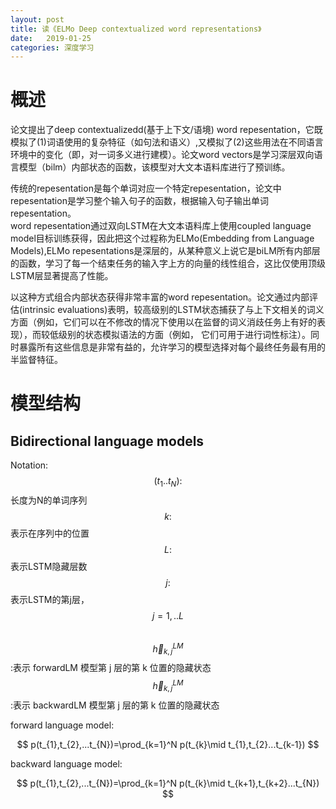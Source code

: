 ```yaml
---
layout: post
title: 读《ELMo Deep contextualized word representations》
date:   2019-01-25
categories: 深度学习
---  
```


# 概述  

论文提出了deep contextualizedd(基于上下文/语境) word repesentation，它既模拟了(1)词语使用的复杂特征（如句法和语义）,又模拟了(2)这些用法在不同语言环境中的变化（即，对一词多义进行建模）。论文word vectors是学习深层双向语言模型（bilm）内部状态的函数，该模型对大文本语料库进行了预训练。  

传统的repesentation是每个单词对应一个特定repesentation，论文中repesentation是学习整个输入句子的函数，根据输入句子输出单词repesentation。     
word repesentation通过双向LSTM在大文本语料库上使用coupled language model目标训练获得，因此把这个过程称为ELMo(Embedding from Language Models),ELMo repesentations是深层的，从某种意义上说它是biLM所有内部层的函数，学习了每一个结束任务的输入字上方的向量的线性组合，这比仅使用顶级LSTM层显著提高了性能。   

以这种方式组合内部状态获得非常丰富的word repesentation。论文通过内部评估(intrinsic evaluations)表明，较高级别的LSTM状态捕获了与上下文相关的词义方面（例如，它们可以在不修改的情况下使用以在监督的词义消歧任务上有好的表现），而较低级别的状态模拟语法的方面（例如， 它们可用于进行词性标注）。同时暴露所有这些信息是非常有益的，允许学习的模型选择对每个最终任务最有用的半监督特征。

# 模型结构  

## Bidirectional language models 

Notation:
$$(t_{1}..t_{N}):$$长度为N的单词序列     
$$k:$$表示在序列中的位置   
$$L:$$表示LSTM隐藏层数   
$$j:$$表示LSTM的第j层，$$j=1,..L$$   
$$\overrightarrow{h}_{k,j}^{LM}$$:表示 forwardLM 模型第 j 层的第 k 位置的隐藏状态    
$$\overleftarrow{h}_{k,j}^{LM}$$:表示 backwardLM 模型第 j 层的第 k 位置的隐藏状态      

forward language model:   

$$
p(t_{1},t_{2},...t_{N})=\prod_{k=1}^N p(t_{k}\mid t_{1},t_{2}...t_{k-1})
$$

backward language model:   

$$
p(t_{1},t_{2},...t_{N})=\prod_{k=1}^N p(t_{k}\mid t_{k+1},t_{k+2}...t_{N})
$$



